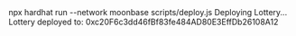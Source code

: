 <div id="termynal" data-termynal>
    <span data-ty="input">npx hardhat run --network moonbase scripts/deploy.js</span>
    <span data-ty>Deploying Lottery...</span>
    <span data-ty>Lottery deployed to: 0xc20F6c3dd46fBf83fe484AD80E3EffDb26108A12</span>
    <span data-ty="input"> </span>
</div>
